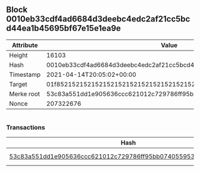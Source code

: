 ## Block 0010eb33cdf4ad6684d3deebc4edc2af21cc5bcd44ea1b45695bf67e15e1ea9e

Attribute | Value
--- | ---
Height | 16103
Hash | 0010eb33cdf4ad6684d3deebc4edc2af21cc5bcd44ea1b45695bf67e15e1ea9e
Timestamp | 2021-04-14T20:05:02+00:00
Target | 01f8521521521521521521521521521521521521521521521521521521521521
Merke root | 53c83a551dd1e905636ccc621012c729786ff95bb07405595308e5e2923b3b62
Nonce | 207322676

```

```

### Transactions

Hash | Amount
--- | ---
[53c83a551dd1e905636ccc621012c729786ff95bb07405595308e5e2923b3b62](53c83a551dd1e905636ccc621012c729786ff95bb07405595308e5e2923b3b62.md) | 10.00000000 SKEPTI 
